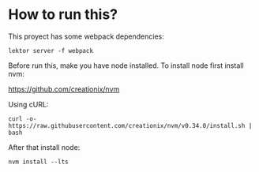 # How to run this?

This proyect has some webpack dependencies:

`lektor server -f webpack`

Before run this, make you have node installed. To install node first install nvm:

https://github.com/creationix/nvm

Using cURL:

`curl -o- https://raw.githubusercontent.com/creationix/nvm/v0.34.0/install.sh | bash`

After that install node:

`nvm install --lts`
